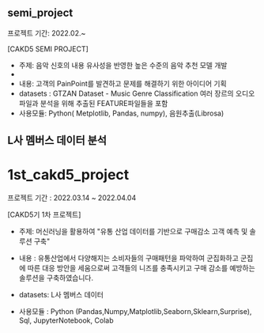 
## semi_project
프로젝트 기간: 2022.02.~

[CAKD5 SEMI PROJECT]

- 주제: 음악 신호의 내용 유사성을 반영한 높은 수준의 음악 추천 모델 개발
- 
- 내용: 고객의 PainPoint를 발견하고 문제를 해결하기 위한 아이디어 기획 
- datasets : GTZAN Dataset - Music Genre Classification 여러 장르의 오디오 파일과 분석을 위해 추출된 FEATURE파일들을 포함
- 사용모듈: Python( Metplotlib, Pandas, numpy), 음원추출(Librosa)


## L사 멤버스 데이터 분석
# 1st_cakd5_project
프로젝트 기간 : 2022.03.14 ~ 2022.04.04

[CAKD5기 1차 프로젝트] 
- 주제: 머신러닝을 활용하여  "유통 산업 데이터를 기반으로 구매감소 고객 예측 및 솔루션 구축" 

- 내용 : 유통산업에서 다양해지는 소비자들의 구매패턴을 파악하여 군집화하고
군집에 따른 대응 방안을 세움으로써 고객들의 니즈를 충족시키고 구매 감소를 예방하는 솔루션을 구축하였습니다.

- datasets: L사 멤버스 데이터
- 사용모듈 : Python (Pandas,Numpy,Matplotlib,Seaborn,Sklearn,Surprise), Sql, JupyterNotebook, Colab


